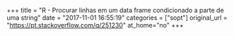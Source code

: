 +++
title = "R - Procurar linhas em um data frame condicionado a parte de uma string"
date = "2017-11-01 16:55:19"
categories = ["sopt"]
original_url = "https://pt.stackoverflow.com/q/251230"
at_home="no"
+++

